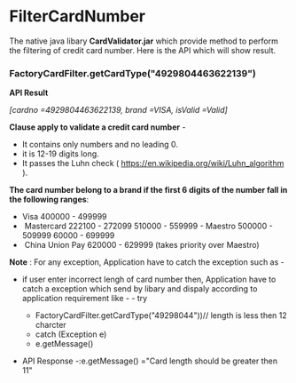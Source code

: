 # FilterCardNumber
The native java libary **CardValidator.jar** which provide method to perform the filtering of credit card number. Here is the API which will show result.

### FactoryCardFilter.getCardType("4929804463622139")

**API Result**

*[cardno =4929804463622139, brand =VISA, isValid =Valid]*

**Clause apply to validate a credit card number** -

- It contains only numbers and no leading 0. 
- it is 12-19 digits long.
- It passes the Luhn check ( https://en.wikipedia.org/wiki/Luhn_algorithm ).


**The card number belong to a brand if the first 6 digits of the number fall in the following ranges**:
- Visa 
	400000 - 499999 
-  Mastercard 
        222100 - 272099 
        510000 - 559999 
- Maestro 
       500000 - 509999 
       60000 - 699999 
-  China Union Pay 
       620000 - 629999 (takes priority over Maestro) 
       
**Note** : For any exception, Application have to catch the exception such as -
 - if user enter incorrect lengh of card number then, Application have to catch a exception which send by libary and dispaly according to application requirement like -
         - try
	 - FactoryCardFilter.getCardType("49298044"))// length is less then 12 charcter
	 - catch (Exception e) 
	 - e.getMessage()
		
- API Response -:e.getMessage() ="Card length should be greater then 11"
